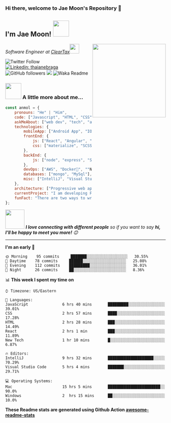 ### Hi there, welcome to Jae Moon's Repository 👋

<h2>I'm Jae Moon! <img src="https://media.giphy.com/media/12oufCB0MyZ1Go/giphy.gif" width="50"></h2>
<img align='right' src="https://media.giphy.com/media/M9gbBd9nbDrOTu1Mqx/giphy.gif" width="230">
<p><em>Software Engineer at <a href="http://www.ForbesTravelGuide.com">ClearTax</a><img src="https://media.giphy.com/media/WUlplcMpOCEmTGBtBW/giphy.gif" width="30"> 
</em></p>

![Twitter Follow](https://img.shields.io/twitter/follow/jmoon66?label=Follow)
[![Linkedin: thaianebraga](https://img.shields.io/badge/-anmol-blue?style=flat-square&logo=Linkedin&logoColor=white&link=https://www.linkedin.com/in/anmol-p-singh/)](https://www.linkedin.com/in/jaemoon/)
![GitHub followers](https://img.shields.io/github/followers/vicbiz?label=Follow&style=social)
![](https://visitor-badge.glitch.me/badge?page_id=vibciz.vicbiz)
![Waka Readme](https://github.com/vicbiz/vicbiz/workflows/Waka%20Readme/badge.svg)

### <img src="https://media.giphy.com/media/VgCDAzcKvsR6OM0uWg/giphy.gif" width="50"> A little more about me...  

```javascript
const anmol = {
    pronouns: "He" | "Him",
    code: ["Javascript", "HTML", "CSS", "Java", "php", "React", "Python"],
    askMeAbout: ["web dev", "tech", "app dev", "painting", "singing],
    technologies: {
        mobileApp: ["Android App", "IOS App", "Hybrid App"],
        frontEnd: {
            js: ["React", "Angular", "jQuery"],
            css: ["materialize", "SCSS", "bootstrap"]
        },
        backEnd: {
            js: ["node", "express", "SuiteScript", "JAVA", "Groovy", "JSP", 'GSP"],
        },
        devOps: ["AWS", "Docker🐳", ""Nginx"],
        databases: ["mongo", "MySql"],
        misc: ["IntelliJ", "Visual Studio Code", "php"]
    },
    architecture: ["Progressive web applications", "Single page applications"],
    currentProject: "I am developing ForbesTravelGuide.com (B2C) & partner.forbestravelguide.com (B2B)",
    funFact: "There are two ways to write error-free programs; only the third one works"
};
```

<img src="https://media.giphy.com/media/LnQjpWaON8nhr21vNW/giphy.gif" width="60"> <em><b>I love connecting with different people</b> so if you want to say <b>hi, I'll be happy to meet you more!</b> 😊</em>

---
<!--START_SECTION:waka-->
**I'm an early 🐤** 

```text
🌞 Morning    95 commits     ███████░░░░░░░░░░░░░░░░░░   30.55% 
🌆 Daytime    78 commits     ██████░░░░░░░░░░░░░░░░░░░   25.08% 
🌃 Evening    112 commits    █████████░░░░░░░░░░░░░░░░   36.01% 
🌙 Night      26 commits     ██░░░░░░░░░░░░░░░░░░░░░░░   8.36%

```


📊 **This week I spent my time on** 

```text
⌚︎ Timezone: US/Eastern

💬 Languages: 
JavaScript               6 hrs 40 mins       █████████░░░░░░░░░░░░░░░░   39.01% 
CSS                      2 hrs 57 mins       ████░░░░░░░░░░░░░░░░░░░░░   17.28% 
HTML                     2 hrs 28 mins       ███░░░░░░░░░░░░░░░░░░░░░░   14.49% 
React                    2 hrs 1 min         ███░░░░░░░░░░░░░░░░░░░░░░   11.89% 
New Tech                 1 hr 10 mins        █░░░░░░░░░░░░░░░░░░░░░░░░   6.87%

🔥 Editors: 
IntelliJ                 9 hrs 32 mins       ████████████████████░░░░░   70.29% 
Visual Studio Code       5 hrs 4 mins        ███████░░░░░░░░░░░░░░░░░░   29.71% 

💻 Operating Systems: 
Mac                      15 hrs 5 mins       ███████████████████████░░   90.0%
Windows                  2  hrs 15 mins      ██░░░░░░░░░░░░░░░░░░░░░░░   10.0%

```
<!--END_SECTION:waka-->

**These Readme stats are generated using Github Action [awesome-readme-stats](https://github.com/anmol098/waka-readme-stats)**
